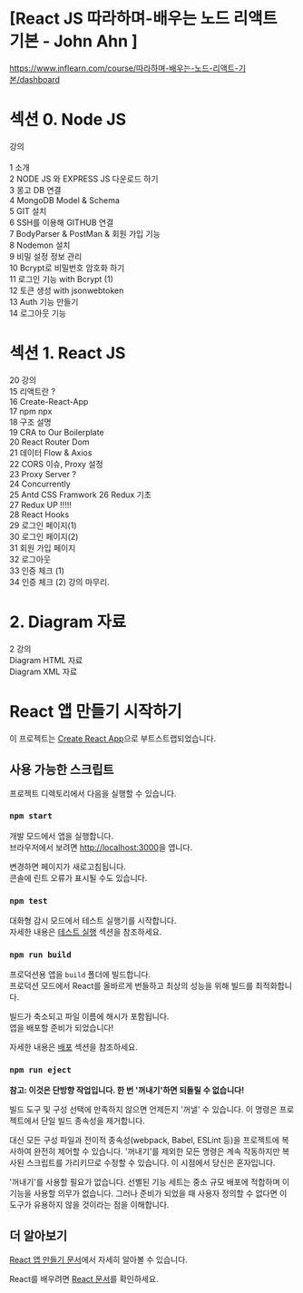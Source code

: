 # [React JS 따라하며-배우는 노드 리액트 기본  - John Ahn ]

https://www.inflearn.com/course/따라하며-배우는-노드-리액트-기본/dashboard



# 섹션 0. Node JS
강의\
\
1 소개\
2 NODE JS 와 EXPRESS JS 다운로드 하기\
3 몽고 DB 연결\
4 MongoDB Model & Schema\
5 GIT 설치\
6 SSH를 이용해 GITHUB 연결\
7 BodyParser & PostMan & 회원 가입 기능\
8 Nodemon 설치\
9 비밀 설정 정보 관리\
10 Bcrypt로 비밀번호 암호화 하기\
11 로그인 기능 with Bcrypt (1)\
12 토큰 생성 with jsonwebtoken\
13 Auth 기능 만들기\
14 로그아웃 기능

# 섹션 1. React JS
20 강의\
15 리액트란 ?\
16 Create-React-App\
17 npm npx\
18 구조 설명\
19 CRA to Our Boilerplate\
20 React Router Dom\
21 데이터 Flow & Axios\
22 CORS 이슈, Proxy 설정\
23 Proxy Server ?\
24 Concurrently\
25 Antd CSS Framwork
26 Redux 기초\
27 Redux UP !!!!!\
28 React Hooks\
29 로그인 페이지(1)\
30 로그인 페이지(2)\
31 회원 가입 페이지\
32 로그아웃\
33 인증 체크 (1)\
34 인증 체크 (2) 강의 마무리.

# 2. Diagram 자료
2 강의\
Diagram HTML 자료\
Diagram XML 자료



# React 앱 만들기 시작하기

이 프로젝트는 [Create React App](https://github.com/facebook/create-react-app)으로 부트스트랩되었습니다.

## 사용 가능한 스크립트

프로젝트 디렉토리에서 다음을 실행할 수 있습니다.

### `npm start`

개발 모드에서 앱을 실행합니다.\
브라우저에서 보려면 [http://localhost:3000](http://localhost:3000)을 엽니다.

변경하면 페이지가 새로고침됩니다.\
콘솔에 린트 오류가 표시될 수도 있습니다.

### `npm test`

대화형 감시 모드에서 테스트 실행기를 시작합니다.\
자세한 내용은 [테스트 실행](https://facebook.github.io/create-react-app/docs/running-tests) 섹션을 참조하세요.

### `npm run build`

프로덕션용 앱을 `build` 폴더에 빌드합니다.\
프로덕션 모드에서 React를 올바르게 번들하고 최상의 성능을 위해 빌드를 최적화합니다.

빌드가 축소되고 파일 이름에 해시가 포함됩니다.\
앱을 배포할 준비가 되었습니다!

자세한 내용은 [배포](https://facebook.github.io/create-react-app/docs/deployment) 섹션을 참조하세요.

### `npm run eject`

**참고: 이것은 단방향 작업입니다. 한 번 '꺼내기'하면 되돌릴 수 없습니다!**

빌드 도구 및 구성 선택에 만족하지 않으면 언제든지 '꺼낼' 수 있습니다. 이 명령은 프로젝트에서 단일 빌드 종속성을 제거합니다.

대신 모든 구성 파일과 전이적 종속성(webpack, Babel, ESLint 등)을 프로젝트에 복사하여 완전히 제어할 수 있습니다. '꺼내기'를 제외한 모든 명령은 계속 작동하지만 복사된 스크립트를 가리키므로 수정할 수 있습니다. 이 시점에서 당신은 혼자입니다.

'꺼내기'를 사용할 필요가 없습니다. 선별된 기능 세트는 중소 규모 배포에 적합하며 이 기능을 사용할 의무가 없습니다. 그러나 준비가 되었을 때 사용자 정의할 수 없다면 이 도구가 유용하지 않을 것이라는 점을 이해합니다.

## 더 알아보기

[React 앱 만들기 문서](https://facebook.github.io/create-react-app/docs/getting-started)에서 자세히 알아볼 수 있습니다.

React를 배우려면 [React 문서](https://reactjs.org/)를 확인하세요.
